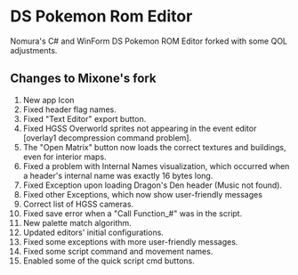 # DS Pokemon Rom Editor

Nomura's C# and WinForm DS Pokemon ROM Editor forked with some QOL adjustments.

## Changes to Mixone's fork

1. New app Icon
2. Fixed header flag names.
3. Fixed "Text Editor" export button.
4. Fixed HGSS Overworld sprites not appearing in the event editor [overlay1 decompression command problem].
5. The "Open Matrix" button now loads the correct textures and buildings, even for interior maps.
6. Fixed a problem with Internal Names visualization, which occurred when a header's internal name was exactly 16 bytes long.
7. Fixed Exception upon loading Dragon's Den header (Music not found).
8. Fixed other Exceptions, which now show user-friendly messages
9. Correct list of HGSS cameras.
10. Fixed save error when a "Call Function_#" was in the script.
11. New palette match algorithm.
12. Updated editors' initial configurations.
13. Fixed some exceptions with more user-friendly messages.
14. Fixed some script command and movement names.
15. Enabled some of the quick script cmd buttons.

